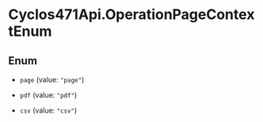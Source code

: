 # Cyclos471Api.OperationPageContextEnum

## Enum


* `page` (value: `"page"`)

* `pdf` (value: `"pdf"`)

* `csv` (value: `"csv"`)


